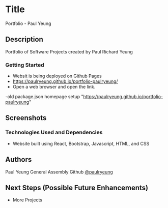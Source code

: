 # Title

Portfolio - Paul Yeung

## Description

Portfolio of Software Projects created by Paul Richard Yeung

### Getting Started

- Websit is being deployed on Github Pages
- https://paulryeung.github.io/portfolio-paulryeung/
- Open a web browser and open the link.

-old package.json homepage setup "https://paulryeung.github.io/portfolio-paulryeung"

## Screenshots

### Technologies Used and Dependencies

- Website built using React, Bootstrap, Javascript, HTML, and CSS

## Authors

Paul Yeung
General Assembly Github [@paulryeung](https://github.com/paulryeung/portfolio-paulryeung)

## Next Steps (Possible Future Enhancements)

- More Projects

